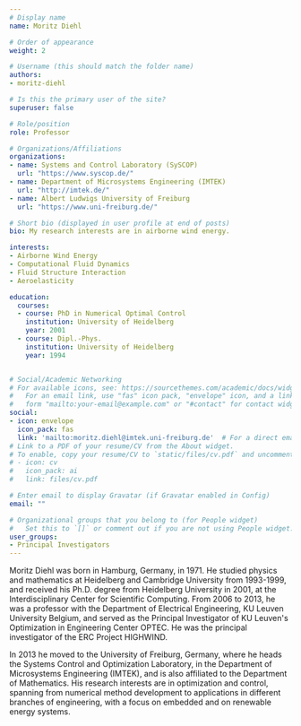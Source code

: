 ```yaml
---
# Display name
name: Moritz Diehl

# Order of appearance
weight: 2

# Username (this should match the folder name)
authors:
- moritz-diehl

# Is this the primary user of the site?
superuser: false

# Role/position
role: Professor

# Organizations/Affiliations
organizations:
- name: Systems and Control Laboratory (SySCOP)
  url: "https://www.syscop.de/"
- name: Department of Microsystems Engineering (IMTEK)
  url: "http://imtek.de/"
- name: Albert Ludwigs University of Freiburg
  url: "https://www.uni-freiburg.de/"

# Short bio (displayed in user profile at end of posts)
bio: My research interests are in airborne wind energy.

interests:
- Airborne Wind Energy
- Computational Fluid Dynamics
- Fluid Structure Interaction
- Aeroelasticity

education:
  courses:
  - course: PhD in Numerical Optimal Control
    institution: University of Heidelberg
    year: 2001
  - course: Dipl.-Phys.
    institution: University of Heidelberg
    year: 1994


# Social/Academic Networking
# For available icons, see: https://sourcethemes.com/academic/docs/widgets/#icons
#   For an email link, use "fas" icon pack, "envelope" icon, and a link in the
#   form "mailto:your-email@example.com" or "#contact" for contact widget.
social:
- icon: envelope
  icon_pack: fas
  link: 'mailto:moritz.diehl@imtek.uni-freiburg.de'  # For a direct email link, use "mailto:test@example.org".
# Link to a PDF of your resume/CV from the About widget.
# To enable, copy your resume/CV to `static/files/cv.pdf` and uncomment the lines below.  
# - icon: cv
#   icon_pack: ai
#   link: files/cv.pdf

# Enter email to display Gravatar (if Gravatar enabled in Config)
email: ""

# Organizational groups that you belong to (for People widget)
#   Set this to `[]` or comment out if you are not using People widget.  
user_groups:
- Principal Investigators
---
```


Moritz Diehl was born in Hamburg, Germany, in 1971. He studied physics and mathematics at Heidelberg and Cambridge University from 1993-1999, and received his Ph.D. degree from Heidelberg University in 2001, at the Interdisciplinary Center for Scientific Computing. From 2006 to 2013, he was a professor with the Department of Electrical Engineering, KU Leuven University Belgium, and served as the Principal Investigator of KU Leuven's Optimization in Engineering Center OPTEC. He was the principal investigator of the ERC Project HIGHWIND.

In 2013 he moved to the University of Freiburg, Germany, where he heads the Systems Control and Optimization Laboratory, in the Department of Microsystems Engineering (IMTEK), and is also affiliated to the Department of Mathematics. His research interests are in optimization and control,  spanning from numerical method  development to applications in different branches of engineering, with a focus on embedded and on renewable energy systems.
